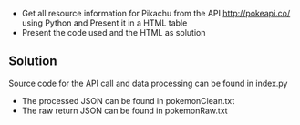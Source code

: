 -	Get all resource information for Pikachu from the API http://pokeapi.co/ using Python and Present it in a HTML table
-	Present the code used and the HTML as solution

## Solution
Source code for the API call and data processing can be found in index.py
- The processed JSON can be found in pokemonClean.txt
- The raw return JSON can be found in pokemonRaw.txt